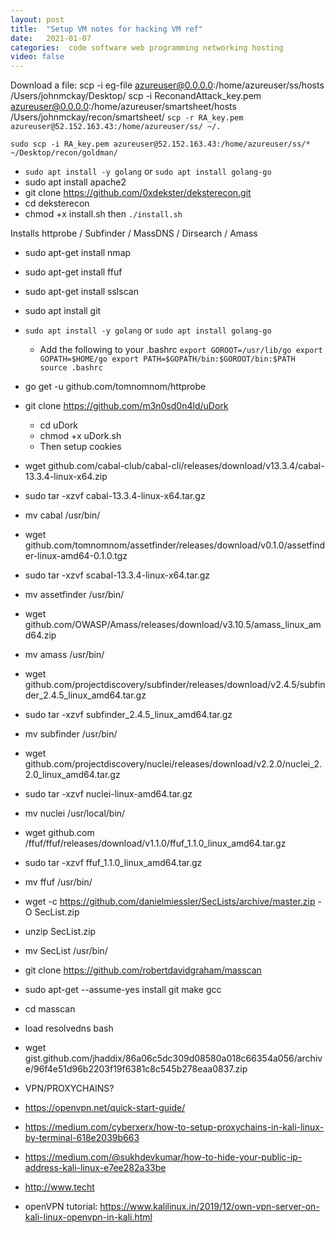 ```yaml
---
layout: post
title:  "Setup VM notes for hacking VM ref"
date:   2021-01-07
categories:  code software web programming networking hosting
video: false
---
```


Download a file:
scp -i eg-file azureuser@0.0.0.0:/home/azureuser/ss/hosts /Users/johnmckay/Desktop/
scp -i ReconandAttack_key.pem azureuser@0.0.0.0:/home/azureuser/smartsheet/hosts /Users/johnmckay/recon/smartsheet/
`scp -r RA_key.pem azureuser@52.152.163.43:/home/azureuser/ss/ ~/.`

`sudo scp -i RA_key.pem azureuser@52.152.163.43:/home/azureuser/ss/* ~/Desktop/recon/goldman/`

- `sudo apt install -y golang` or `sudo apt install golang-go`
- sudo apt install apache2
- git clone https://github.com/0xdekster/deksterecon.git
- cd deksterecon
- chmod +x install.sh then `./install.sh`

Installs httprobe / Subfinder / MassDNS / Dirsearch / Amass

- sudo apt-get install nmap
- sudo apt-get install ffuf
- sudo apt-get install sslscan
- sudo apt install git

- `sudo apt install -y golang` or `sudo apt install golang-go`
  - Add the following to your .bashrc 
  `export GOROOT=/usr/lib/go
   export GOPATH=$HOME/go
   export PATH=$GOPATH/bin:$GOROOT/bin:$PATH
   source .bashrc
   `
- go get -u github.com/tomnomnom/httprobe

- git clone https://github.com/m3n0sd0n4ld/uDork
	- cd uDork
	- chmod +x uDork.sh
	- Then setup cookies

- wget github.com/cabal-club/cabal-cli/releases/download/v13.3.4/cabal-13.3.4-linux-x64.zip
- sudo tar -xzvf cabal-13.3.4-linux-x64.tar.gz
- mv cabal /usr/bin/

- wget github.com/tomnomnom/assetfinder/releases/download/v0.1.0/assetfinder-linux-amd64-0.1.0.tgz
- sudo tar -xzvf scabal-13.3.4-linux-x64.tar.gz
- mv assetfinder /usr/bin/

- wget github.com/OWASP/Amass/releases/download/v3.10.5/amass_linux_amd64.zip
- mv amass /usr/bin/
<!-- Check [AMASS latest](//github.com/OWASP/Amass/releases/tag/v3.10.5) -->

- wget github.com/projectdiscovery/subfinder/releases/download/v2.4.5/subfinder_2.4.5_linux_amd64.tar.gz
- sudo tar -xzvf subfinder_2.4.5_linux_amd64.tar.gz
- mv subfinder /usr/bin/

- wget github.com/projectdiscovery/nuclei/releases/download/v2.2.0/nuclei_2.2.0_linux_amd64.tar.gz
- sudo tar -xzvf nuclei-linux-amd64.tar.gz
- mv nuclei /usr/local/bin/

- wget github.com /ffuf/ffuf/releases/download/v1.1.0/ffuf_1.1.0_linux_amd64.tar.gz
- sudo tar -xzvf ffuf_1.1.0_linux_amd64.tar.gz
- mv ffuf /usr/bin/

- wget -c https://github.com/danielmiessler/SecLists/archive/master.zip -O SecList.zip
- unzip SecList.zip
- mv SecList /usr/bin/

- git clone https://github.com/robertdavidgraham/masscan
- sudo apt-get --assume-yes install git make gcc
- cd masscan

- load resolvedns bash

- wget gist.github.com/jhaddix/86a06c5dc309d08580a018c66354a056/archive/96f4e51d96b2203f19f6381c8c545b278eaa0837.zip

- VPN/PROXYCHAINS?
- https://openvpn.net/quick-start-guide/
- https://medium.com/cyberxerx/how-to-setup-proxychains-in-kali-linux-by-terminal-618e2039b663
- https://medium.com/@sukhdevkumar/how-to-hide-your-public-ip-address-kali-linux-e7ee282a33be
- http://www.techt

- openVPN tutorial: https://www.kalilinux.in/2019/12/own-vpn-server-on-kali-linux-openvpn-in-kali.html


<!-- Get haddix subdomin bruteforce list: -->

<!-- - 
  Change SSH locally to keep alive connections, add to `/etc/ssh/sshd_config`: 
  ClientAliveInterval 300
  ClientAliveCountMax 2` 
-->

